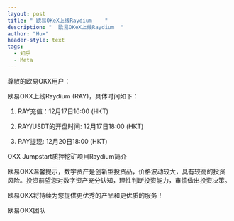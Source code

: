 ```yaml
---
layout: post
title: " 欧易OKeX上线Raydium    "
description: "  欧易OKeX上线Raydium  "
author: "Hux"
header-style: text
tags:
  - 知乎
  - Meta
---
```


尊敬的欧易OKX用户：

欧易OKX上线Raydium (RAY)，具体时间如下：

1. RAY充值：12月17日16:00 (HKT)

2. RAY/USDT的开盘时间: 12月17日18:00 (HKT)

3. RAY提现: 12月20日18:00 (HKT)

OKX Jumpstart质押挖矿项目Raydium简介 

欧易OKX温馨提示，数字资产是创新型投资品，价格波动较大，具有较高的投资风险。投资前望您对数字资产充分认知，理性判断投资能力，审慎做出投资决策。

欧易OKX将持续为您提供更优秀的产品和更优质的服务！

欧易OKX团队
